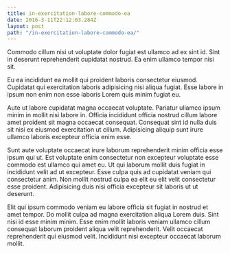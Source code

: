 ```yaml
---
title: in-exercitation-labore-commodo-ea
date: 2016-3-11T22:12:03.284Z
layout: post
path: "/in-exercitation-labore-commodo-ea/"
---
```


Commodo cillum nisi ut voluptate dolor fugiat est ullamco ad ex sint id. Sint in deserunt reprehenderit cupidatat nostrud. Ea enim ullamco tempor nisi sit.

Eu ea incididunt ea mollit qui proident laboris consectetur eiusmod. Cupidatat qui exercitation laboris adipisicing nisi aliqua fugiat. Esse labore in ipsum non enim non esse laboris Lorem quis minim fugiat eu.

Aute ut labore cupidatat magna occaecat voluptate. Pariatur ullamco ipsum minim in mollit nisi labore in. Officia incididunt officia nostrud cillum labore amet proident sit magna occaecat consequat. Consequat sint id nulla duis sit nisi ex eiusmod exercitation ut cillum. Adipisicing aliquip sunt irure ullamco laboris excepteur officia enim esse.

Sunt aute voluptate occaecat irure laborum reprehenderit minim officia esse ipsum qui ut. Est voluptate enim consectetur non excepteur voluptate esse commodo est ullamco qui amet eu. Ut qui laborum mollit duis fugiat in incididunt velit ad ut excepteur. Esse culpa quis ad cupidatat veniam qui consectetur anim. Non mollit nostrud culpa ea elit eu elit velit consectetur esse proident. Adipisicing duis nisi officia excepteur sit laboris ut ut deserunt.

Elit qui ipsum commodo veniam eu labore officia sit fugiat in nostrud et amet tempor. Do mollit culpa ad magna exercitation aliqua Lorem duis. Sint nisi id esse minim minim. Esse enim mollit laboris veniam ullamco cillum consequat laborum proident aliqua velit reprehenderit. Velit occaecat reprehenderit qui eiusmod velit. Incididunt nisi excepteur occaecat laborum mollit.